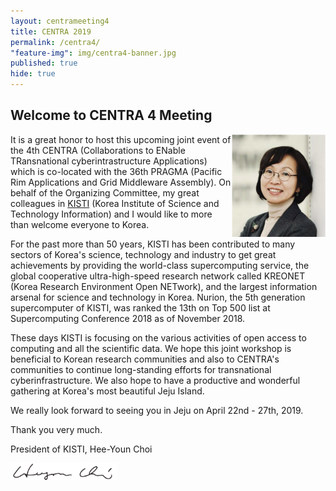 ```yaml
---
layout: centrameeting4
title: CENTRA 2019
permalink: /centra4/
"feature-img": img/centra4-banner.jpg
published: true
hide: true
---
```


## Welcome to CENTRA 4 Meeting

<p>
<img src="/img/centra4-president-kisti.png" style="width:150px;" align="right"/>
</p>

It is a great honor to host this upcoming joint event of the 4th CENTRA (Collaborations to ENable TRansnational cyberintrastructure Applications) which is co-located with the 36th PRAGMA (Pacific Rim Applications and Grid Middleware Assembly). On behalf of the Organizing Committee, my great colleagues in [KISTI](https://www.kisti.re.kr/eng/) (Korea Institute of Science and Technology Information) and I would like to more than welcome everyone to Korea.

For the past more than 50 years, KISTI has been contributed to many sectors of Korea's science, technology and industry to get great achievements by providing the world-class supercomputing service, the global cooperative ultra-high-speed research network called KREONET (Korea Research Environment Open NETwork), and the largest information arsenal for science and technology in Korea. Nurion, the 5th generation supercomputer of KISTI, was ranked the 13th on Top 500 list at Supercomputing Conference 2018 as of November 2018.

These days KISTI is focusing on the various activities of open access to computing and all the scientific data. We hope this joint workshop is beneficial to Korean research communities and also to CENTRA's communities to continue long-standing efforts for transnational cyberinfrastructure. We also hope to have a productive and wonderful gathering at Korea's most beautiful Jeju Island.

We really look forward to seeing you in Jeju on April 22nd - 27th, 2019.

Thank you very much. 

President of KISTI, Hee-Youn Choi


<img src="/img/centra4-president-sig.png" style="width:170px;" align="left"/>
